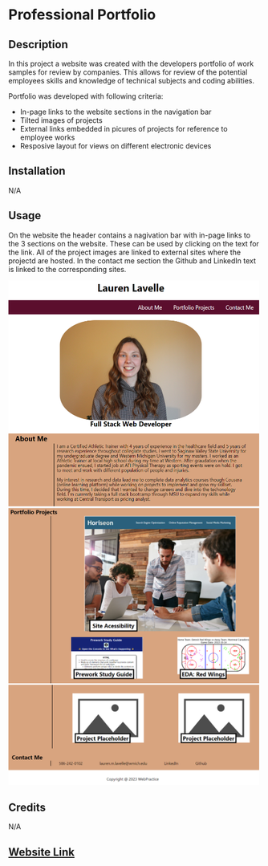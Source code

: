 # Professional Portfolio

## Description

In this project a website was created with the developers portfolio of work samples for review by companies. This allows for review of the potential employees skills and knowledge of technical subjects and coding abilities.

Portfolio was developed with following criteria:

- In-page links to the website sections in the navigation bar
- Tilted images of projects
- External links embedded in picures of projects for reference to employee works
- Resposive layout for views on different electronic devices

## Installation

N/A

## Usage

On the website the header contains a nagivation bar with in-page links to the 3 sections on the website. These can be used by clicking on the text for the link.
All of the project images are linked to external sites where the projectd are hosted. In the contact me section the Github and LinkedIn text is linked to the corresponding sites.

<img src="assets/images/website1.png" width='500' height='450'><br>
<img src="assets/images/website2.png" width='500' height='350'><br>
<img src="assets/images/website3.png" width='500' height='200'>

## Credits

N/A

## [Website Link](https://l-lavelle.github.io/Challenge1-Site-Accessibility/)
